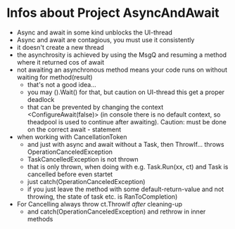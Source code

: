 # Infos about Project AsyncAndAwait

* Async and await in some kind unblocks the UI-thread
* Async and await are contagious, you must use it consistently
* it doesn't create a new thread
* the asynchrosity is achieved by using the MsgQ and resuming a method where it returned cos of await
* not awaiting an asynchronous method means your code runs on without waiting for method(result)
  * that's not a good idea...  
  * you may ().Wait() for that, but caution on UI-thread this get a proper deadlock
  * that can be prevented by changing the context <ConfigureAwait(false)> (in console there is no default context, so theadpool is used to continue after awaiting). Caution: must be done on the correct await - statement
* when working with CancellationToken
  * and just with async and await without a Task, then ThrowIf... throws OperationCanceledException
  * TaskCancelledException is not thrown <but the BaseClass of OperationCanceled...>
  * that is only thrown, when doing with e.g. Task.Run(xx, ct) and Task is cancelled before even startet
  * just catch(OperationCanceledException)
  * if you just leave the method with some default-return-value and not throwing, the state of task etc. is RanToCompletion)
* For Cancelling always throw ct.ThrowIf *after* cleaning-up  
  * and catch(OperationCanceledException) and rethrow in inner methods   
